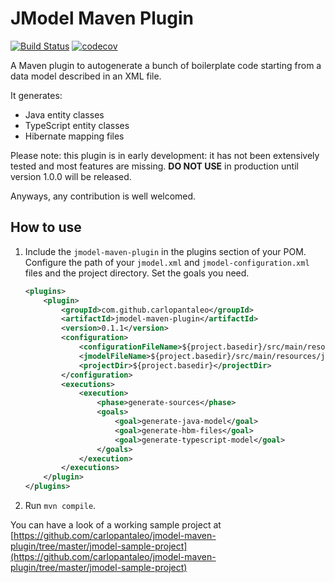 # JModel Maven Plugin

[![Build Status](https://travis-ci.org/carlopantaleo/jmodel-maven-plugin.svg?branch=master)](https://travis-ci.org/carlopantaleo/jmodel-maven-plugin)
[![codecov](https://codecov.io/gh/carlopantaleo/jmodel-maven-plugin/branch/master/graph/badge.svg)](https://codecov.io/gh/carlopantaleo/jmodel-maven-plugin)

A Maven plugin to autogenerate a bunch of boilerplate code starting from a data model described in an XML file.

It generates:
- Java entity classes
- TypeScript entity classes
- Hibernate mapping files

Please note: this plugin is in early development: it has not been extensively tested and most features are missing. 
**DO NOT USE** in production until version 1.0.0 will be released.

Anyways, any contribution is well welcomed.


## How to use

1. Include the `jmodel-maven-plugin` in the plugins section of your POM. Configure the path of your `jmodel.xml` and
`jmodel-configuration.xml` files and the project directory. Set the goals you need.

   ```xml
   <plugins>
       <plugin>
           <groupId>com.github.carlopantaleo</groupId>
           <artifactId>jmodel-maven-plugin</artifactId>
           <version>0.1.1</version>
           <configuration>
               <configurationFileName>${project.basedir}/src/main/resources/jmodel-configuration.xml</configurationFileName>
               <jmodelFileName>${project.basedir}/src/main/resources/jmodel.xml</jmodelFileName>
               <projectDir>${project.basedir}</projectDir>
           </configuration>
           <executions>
               <execution>
                   <phase>generate-sources</phase>
                   <goals>
                       <goal>generate-java-model</goal>
                       <goal>generate-hbm-files</goal>
                       <goal>generate-typescript-model</goal>
                   </goals>
               </execution>
           </executions>
       </plugin>
   </plugins>
   ``` 
2. Run `mvn compile`.
  
You can have a look of a working sample project at [https://github.com/carlopantaleo/jmodel-maven-plugin/tree/master/jmodel-sample-project](https://github.com/carlopantaleo/jmodel-maven-plugin/tree/master/jmodel-sample-project)